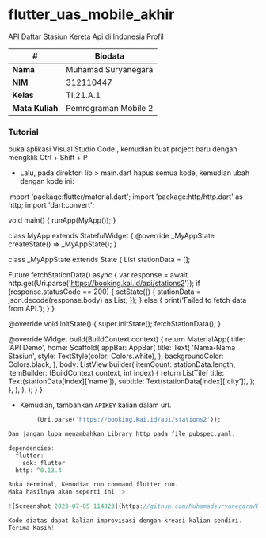 # flutter_uas_mobile_akhir
API Daftar Stasiun Kereta Api di Indonesia
Profil
<table>
<thead>
<tr>
<th>#</th>
<th>Biodata</th>
</tr>
</thead>
<tbody>
<tr>
<td><strong>Nama</strong></td>
<td>Muhamad Suryanegara</td>
</tr>
<tr>
<td><strong>NIM</strong></td>
<td>312110447</td>
</tr>
<tr>
<td><strong>Kelas</strong></td>
<td>TI.21.A.1</td>
</tr>
<tr>
<td><strong>Mata Kuliah</strong></td>
<td>Pemrograman Mobile 2</td>
</tr>
</tbody>
</table>

<h3> Tutorial </h3>
buka aplikasi Visual Studio Code , kemudian buat project baru dengan mengklik Ctrl + Shift + P


- Lalu, pada direktori lib > main.dart hapus semua kode, kemudian ubah dengan kode ini:

import 'package:flutter/material.dart';
import 'package:http/http.dart' as http;
import 'dart:convert';

void main() {
  runApp(MyApp());
}

class MyApp extends StatefulWidget {
  @override
  _MyAppState createState() => _MyAppState();
}

class _MyAppState extends State<MyApp> {
  List<dynamic> stationData = [];

  Future<void> fetchStationData() async {
    var response = await http.get(Uri.parse('https://booking.kai.id/api/stations2'));
    if (response.statusCode == 200) {
      setState(() {
        stationData = json.decode(response.body) as List<dynamic>;
      });
    } else {
      print('Failed to fetch data from API.');
    }
  }

  @override
  void initState() {
    super.initState();
    fetchStationData();
  }

  @override
  Widget build(BuildContext context) {
    return MaterialApp(
      title: 'API Demo',
      home: Scaffold(
        appBar: AppBar(
          title: Text(
            'Nama-Nama Stasiun',
            style: TextStyle(color: Colors.white),
          ),
          backgroundColor: Colors.black,
        ),
        body: ListView.builder(
          itemCount: stationData.length,
          itemBuilder: (BuildContext context, int index) {
            return ListTile(
              title: Text(stationData[index]['name']),
              subtitle: Text(stationData[index]['city']),
            );
          },
        ),
      ),
    );
  }
}

- Kemudian, tambahkan `APIKEY` kalian dalam url.

```dart
        (Uri.parse('https://booking.kai.id/api/stations2'));

Dan jangan lupa menambahkan Library http pada file pubspec.yaml.

dependencies:
  flutter:
    sdk: flutter
  http: ^0.13.4

Buka terminal, Kemudian run command flutter run.
Maka hasilnya akan seperti ini :>

![Screenshot 2023-07-05 114823](https://github.com/Muhamadsuryanegara/UAS_P.Mobile.2/assets/92678339/10a5f35f-7f87-4ffd-bf39-76adeb87d5a5)

Kode diatas dapat kalian improvisasi dengan kreasi kalian sendiri.
Terima Kasih!
